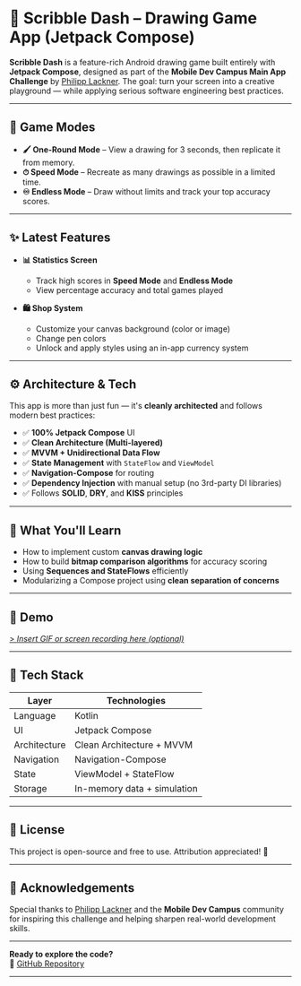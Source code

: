 # 🎨 Scribble Dash – Drawing Game App (Jetpack Compose)

**Scribble Dash** is a feature-rich Android drawing game built entirely with **Jetpack Compose**, designed as part of the **Mobile Dev Campus Main App Challenge** by [Philipp Lackner](https://plcoding.com). The goal: turn your screen into a creative playground — while applying serious software engineering best practices.

---

## 📱 Game Modes

- **🖌 One-Round Mode** – View a drawing for 3 seconds, then replicate it from memory.
- **⏱ Speed Mode** – Recreate as many drawings as possible in a limited time.
- **♾ Endless Mode** – Draw without limits and track your top accuracy scores.

---

## ✨ Latest Features

- **📊 Statistics Screen**
  - Track high scores in **Speed Mode** and **Endless Mode**
  - View percentage accuracy and total games played

- **🛍 Shop System**
  - Customize your canvas background (color or image)
  - Change pen colors
  - Unlock and apply styles using an in-app currency system

---

## ⚙️ Architecture & Tech

This app is more than just fun — it's **cleanly architected** and follows modern best practices:

- ✅ **100% Jetpack Compose** UI
- ✅ **Clean Architecture (Multi-layered)**
- ✅ **MVVM + Unidirectional Data Flow**
- ✅ **State Management** with `StateFlow` and `ViewModel`
- ✅ **Navigation-Compose** for routing
- ✅ **Dependency Injection** with manual setup (no 3rd-party DI libraries)
- ✅ Follows **SOLID**, **DRY**, and **KISS** principles

---

## 🧠 What You'll Learn

- How to implement custom **canvas drawing logic**
- How to build **bitmap comparison algorithms** for accuracy scoring
- Using **Sequences and StateFlows** efficiently
- Modularizing a Compose project using **clean separation of concerns**

---

## 🎥 Demo

[> _Insert GIF or screen recording here (optional)_](https://github.com/XDdevv/PLScribbleDash/blob/master/Screen_recording_20250521_120157%20(2).gif)

---

## 🧪 Tech Stack

| Layer         | Technologies                        |
|---------------|--------------------------------------|
| Language      | Kotlin                               |
| UI            | Jetpack Compose                      |
| Architecture  | Clean Architecture + MVVM            |
| Navigation    | Navigation-Compose                   |
| State         | ViewModel + StateFlow                |
| Storage       | In-memory data + simulation          |

---

## 📜 License

This project is open-source and free to use. Attribution appreciated! 🙌

---

## 🤝 Acknowledgements

Special thanks to [Philipp Lackner](https://plcoding.com) and the **Mobile Dev Campus** community for inspiring this challenge and helping sharpen real-world development skills.

---

**Ready to explore the code?**  
📎 [GitHub Repository](https://github.com/XDdevv/ScribbleDash)

---
